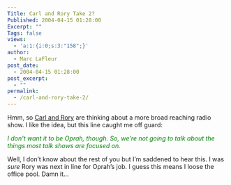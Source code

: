 ```yaml
---
Title: Carl and Rory Take 2?
Published: 2004-04-15 01:28:00
Excerpt: ""
Tags: false
views:
  - 'a:1:{i:0;s:3:"158";}'
author:
  - Marc LaFleur
post_date:
  - 2004-04-15 01:28:00
post_excerpt:
  - ""
permalink:
  - /carl-and-rory-take-2/
---
```

<div class="Section1"> <p>Hmm, so <a href="http://weblogs.asp.net/CFranklin/archive/2004/04/14/113178.aspx" target="_blank">Carl and Rory</a> are thinking about a more broad reaching radio show. I like the idea, but this line caught me off guard:</p> <p><i><font color="green"><span style=';color:green;font-style:italic'>I don't want it to be Oprah, though. So, we're not going to talk about the things most talk shows are focused on.</span></font></i></p> <p>Well, I don&rsquo;t know about the rest of you but I&rsquo;m saddened to hear this. I was <i><span style='font-style:italic'>sure</span></i> Rory was next in line for Oprah&rsquo;s job. I guess this means I loose the office pool. Damn it&hellip;</p></div>